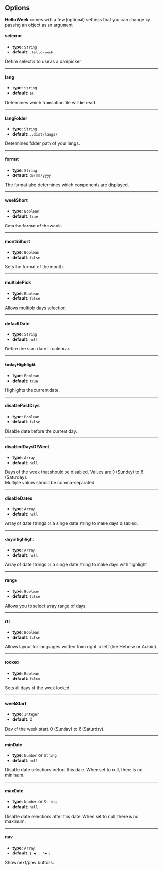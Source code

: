 ## Options
**Hello Week** comes with a few (optional) settings that you can change by passing an object as an argument

#### selector
- **type**: `String`
- **default**: `.hello-week`

Define selector to use as a datepicker.

---

#### lang
- **type**: `String`
- **default**: `en`

Determines which translation file will be read.

---

#### langFolder
- **type**: `String`
- **default**: `./dist/langs/`

Determines folder path of your langs.

---

#### format
- **type**:  `String`
- **default**: `dd/mm/yyyy`

The format also determines which components are displayed.

---

#### weekShort
- **type**: `Boolean`
- **default**: `true`

Sets the format of the week.

---

#### monthShort
- **type**: `Boolean`
- **default**: `false`

Sets the format of the month.

---

#### multiplePick
- **type**: `Boolean`
- **default**: `false`

Allows multiple days selection.

---

#### **default**Date
- **type**: `String`
- **default**: `null`

Define the start date in calendar.

---

#### todayHighlight
- **type**: `Boolean`
- **default**: `true`

Highlights the current date.

---

#### disablePastDays
- **type**: `Boolean`
- **default**: `false`

Disable date before the current day.

---

#### disabledDaysOfWeek
- **type**: `Array`
- **default**: `null`

Days of the week that should be disabled. Values are 0 (Sunday) to 6 (Saturday).\
Multiple values should be comma-separated.

---

#### disableDates
- **type**: `Array`
- **default**: `null`

Array of date strings or a single date string to make days disabled.

---

#### daysHighlight
- **type**: `Array`
- **default**: `null`

Array of date strings or a single date string to make days with highlight.

---

#### range
- **type**: `Boolean`
- **default**: `false`

Allows you to select array range of days.

---

#### rtl
- **type**: `Boolean`
- **default**: `false`

Allows layout for languages written from right to left (like Hebrew or Arabic).

---

#### locked
- **type**: `Boolean`
- **default**: `false`

Sets all days of the week locked.

---

#### weekStart
- **type**: `Integer`
- **default**: 0

Day of the week start. 0 (Sunday) to 6 (Saturday).

---

#### minDate
- **type**: `Number` or `String`
- **default**: `null`

Disable date selections before this date. When set to null, there is no minimum.

---

#### maxDate
- **type**: `Number` or `String`
- **default**: `null`

Disable date selections after this date. When set to null, there is no maximum.

---

#### nav
- **type**: `Array`
- **default**: `['◀', '▶']`

Show next/prev buttons.


